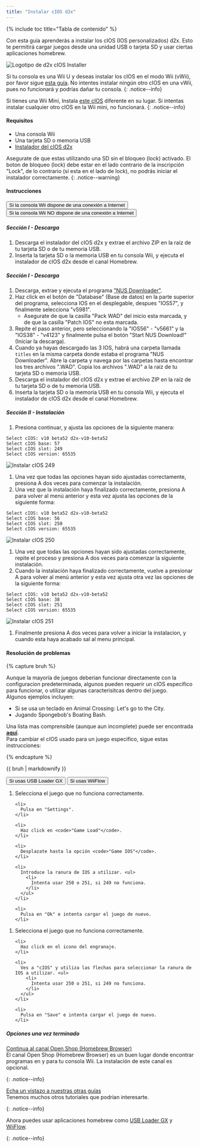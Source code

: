 ```yaml
---
title: "Instalar cIOS d2x"
---
```


{% include toc title="Tabla de contenido" %}

Con esta guía aprenderás a instalar los cIOS (IOS personalizados) d2x. Esto te permitirá cargar juegos desde una unidad USB o tarjeta SD y usar ciertas aplicaciones homebrew.

![Logotipo de d2x cIOS Installer](/images/cios/cIOS.png)

Si tu consola es una Wii U y deseas instalar los cIOS en el modo Wii (vWii), por favor sigue [esta guía](https://wiiu.hacks.guide/#/vwii-modding). No intentes instalar ningún otro cIOS en una vWii, pues no funcionará y podrías dañar tu consola.
{: .notice--info}

Si tienes una Wii Mini, Instala [este cIOS](cios-mini) diferente en su lugar. Si intentas instalar cualquier otro cIOS en la Wii mini, no funcionará.
{: .notice--info}

#### Requisitos

- Una consola Wii
- Una tarjeta SD o memoria USB
- [Instalador del cIOS d2x](https://hbb1.oscwii.org/hbb/d2x-cios-installer/d2x-cios-installer.zip)

Asegurate de que estas utilizando una SD sin el bloqueo (lock) activado. El boton de bloqueo (lock) debe estar en el lado contrario de la inscripción "Lock", de lo contrario (si esta en el lado de lock), no podrás iniciar el instalador correctamente.
{: .notice--warning}

#### Instrucciones

<button class="tablinks btn btn--large btn--primary" id="defaultOpen" onclick="openTab(event, 'with-connection')">Si la consola Wii dispone de una conexión a Internet
<button class="tablinks btn btn--large btn--info" onclick="openTab(event, 'without-connection')">Si la consola Wii NO dispone de una conexión a Internet</button>

</p>

<div id="with-connection" class="blanktabcontent" markdown="1">

<h5 spaces-before="0">
  Sección I - Descarga
</h5>

<ol start="1">
  <li>
    Descarga el instalador del cIOS d2x y extrae el archivo ZIP en la raíz de tu tarjeta SD o de tu memoria USB.
  </li>
  
  <li>
    Inserta la tarjeta SD o la memoria USB en tu consola Wii, y ejecuta el instalador de cIOS d2x desde el canal Homebrew.
  </li>
</ol>
</div>
<div id="without-connection" class="blanktabcontent" markdown="1">

<h5 spaces-before="0">
  Sección I - Descarga
</h5>

<ol start="1">
  <li>
    Descarga, extrae y ejecuta el programa <a href="https://github.com/WiiDatabase/nusdownloader/releases/latest/download/NUSD-Mod-NUS-Fix.zip">"NUS Downloader"</a>.
  </li>
  
  <li>
    Haz click en el botón de "Database" (Base de datos) en la parte superior del programa, selecciona IOS en el desplegable, despues "IOS57", y finalmente selecciona "v5981". <ul>
      <li>
        Asegurate de que la casilla "Pack WAD" del inicio esta marcada, y de que la casilla "Patch IOS" no esta marcada.
      </li>
    </ul>
  </li>
  
  <li>
    Repite el paso anterior, pero seleccionando la "IOS56" - "v5661" y la "IOS38" - "v4123" y finalmente pulsa el botón "Start NUS Download!" (Iniciar la descarga).
  </li>
  
  <li>
    Cuando ya hayas descargado las 3 IOS, habrá una carpeta llamada <code>titles</code> en la misma carpeta donde estaba el programa "NUS Downloader". Abre la carpeta y navega por las carpetas hasta encontrar los tres archivos ".WAD". Copia los archivos ".WAD" a la raíz de tu tarjeta SD o memoria USB.
  </li>
  
  <li>
    Descarga el instalador del cIOS d2x y extrae el archivo ZIP en la raíz de tu tarjeta SD o de tu memoria USB.
  </li>
  
  <li>
    Inserta la tarjeta SD o la memoria USB en tu consola Wii, y ejecuta el instalador de cIOS d2x desde el canal Homebrew.
  </li>
</ol>
</div>

<h5 spaces-before="0">
  Sección II - Instalación
</h5>

<ol start="1">
  <li>
    Presiona continuar, y ajusta las opciones de la siguiente manera:
  </li>
</ol>

<pre><code>Select cIOS: v10 beta52 d2x-v10-beta52
Select cIOS base: 57
Select cIOS slot: 249
Select cIOS version: 65535
</code></pre>

<p spaces-before="0">
  <img src="/images/cios/Install249.png" alt="Instalar cIOS 249" />
</p>

<ol start="1">
  <li>
    Una vez que todas las opciones hayan sido ajustadas correctamente, presiona A dos veces para comenzar la instalación.
  </li>
  
  <li>
    Una vez que la instalación haya finalizado correctamente, presiona A para volver al menú anterior y esta vez ajusta las opciones de la siguiente forma:
  </li>
</ol>

<pre><code>Select cIOS: v10 beta52 d2x-v10-beta52
Select cIOS base: 56
Select cIOS slot: 250
Select cIOS version: 65535
</code></pre>

<p spaces-before="0">
  <img src="/images/cios/Install250.png" alt="Instalar cIOS 250" />
</p>

<ol start="1">
  <li>
    Una vez que todas las opciones hayan sido ajustadas correctamente, repite el proceso y presiona A dos veces para comenzar la siguiente instalación.
  </li>
  
  <li>
    Cuando la instalación haya finalizado correctamente, vuelve a presionar A para volver al menú anterior y esta vez ajusta otra vez las opciones de la siguiente forma:
  </li>
</ol>

<pre><code>Select cIOS: v10 beta52 d2x-v10-beta52
Select cIOS base: 38
Select cIOS slot: 251
Select cIOS version: 65535
</code></pre>

<p spaces-before="0">
  <img src="/images/cios/Install251.png" alt="Instalar cIOS 251" />
</p>

<ol start="1">
  <li>
    Finalmente presiona A dos veces para volver a iniciar la instalacion, y cuando esta haya acabado sal al menu principal.
  </li>
</ol>

<h4 spaces-before="0">
  Resolución de problemas
</h4>

<p spaces-before="0">
  {% capture bruh %}
</p>

<p spaces-before="0">
  Aunque la mayoría de juegos deberian funcionar directamente con la configuracion predeterminada, algunos pueden requerir un cIOS especifico para funcionar, o utilizar algunas caracterisitcas dentro del juego.<br> Algunos ejemplos incluyen:
</p>

<ul>
  <li>
    Si se usa un teclado en Animal Crossing: Let's go to the City.
  </li>
  <li>
    Jugando Spongebob's Boating Bash.
  </li>
</ul>

<p spaces-before="0">
  Una lista mas comprensible (aunque aun incomplete) puede ser encontrada <a href="https://wiki.gbatemp.net/wiki/Wii_cIOS_base_Compatibility_List"><strong x-id="1">aquí</strong></a>.<br> Para cambiar el cIOS usado para un juego especifico, sigue estas instrucciones:
</p>

<p spaces-before="0">
  {% endcapture %}
</p>

<div class="notice--warning">{{ bruh | markdownify }}</div>

<p spaces-before="0">

<button class="tablinks btn btn--large btn--primary" id="defaultOpen" onclick="openTab(event, 'usbloadergx')">Si usas USB Loader GX</button>
<button class="tablinks btn btn--large btn--info" onclick="openTab(event, 'wiiflow')">Si usas WiiFlow</button>

</p>

<div id="usbloadergx" class="blanktabcontent" markdown="1">
  <ol start="1">
    <li>
      Selecciona el juego que no funciona correctamente.
    </li>
    
    <li>
      Pulsa en "Settings".
    </li>
    
    <li>
      Haz click en <code>"Game Load"</code>.
    </li>
    
    <li>
      Desplazate hasta la opción <code>"Game IOS"</code>.
    </li>
    
    <li>
      Introduce la ranura de IOS a utilizar. <ul>
        <li>
          Intenta usar 250 o 251, si 249 no funciona.
        </li>
      </ul>
    </li>
    
    <li>
      Pulsa en "Ok" e intenta cargar el juego de nuevo.
    </li>
  </ol>
</div>
<div id="wiiflow" class="blanktabcontent" markdown="1">
  <ol start="1">
    <li>
      Selecciona el juego que no funciona correctamente.
    </li>
    
    <li>
      Haz click en el icono del engranaje.
    </li>
    
    <li>
      Ves a "cIOS" y utiliza las flechas para seleccionar la ranura de IOS a utilizar. <ul>
        <li>
          Intenta usar 250 o 251, si 249 no funciona.
        </li>
      </ul>
    </li>
    
    <li>
      Pulsa en "Save" e intenta cargar el juego de nuevo.
    </li>
  </ol>
</div>
<h5 spaces-before="0">
  Opciones una vez terminado
</h5>

<p spaces-before="0">
  <a href="hbb">Continua al canal Open Shop (Homebrew Browser)</a><br> El canal Open Shop (Homebrew Browser) es un buen lugar donde encontrar programas en y para tu consola Wii. La instalación de este canal es opcional.
</p>

<p spaces-before="0">
  {: .notice--info}
</p>

<p spaces-before="0">
  <a href="site-navigation">Echa un vistazo a nuestras otras guías</a><br> Tenemos muchos otros tutoriales que podrían interesarte.
</p>

<p spaces-before="0">
  {: .notice--info}
</p>

<p spaces-before="0">
  Ahora puedes usar aplicaciones homebrew como <a href="usbloadergx">USB Loader GX</a> y <a href="wiiflow">WiiFlow</a>.
</p>

<p spaces-before="0">
  {: .notice--info}
</p>

<script>
    let tabcontent = document.getElementsByClassName("blanktabcontent");
    let tablinks = document.getElementsByClassName("tablinks");

    function openTab(evt, tabName) {
        let element;

        for (element of tabcontent) {
            element.style.display = "none";
        }

        for (element of tablinks) {
            element.className = element.className.replace("btn--primary", "btn--info");
            if (!element.className.includes('btn--info'))
                element.className += " btn--info";
        }

        document.getElementById(tabName).style.display = "block";
        evt.currentTarget.className = evt.currentTarget.className.replace("btn--info", "btn--primary");
    }

    // Get the element with id="defaultOpen" and click on it
    document.getElementById("defaultOpen").click();
</script>
